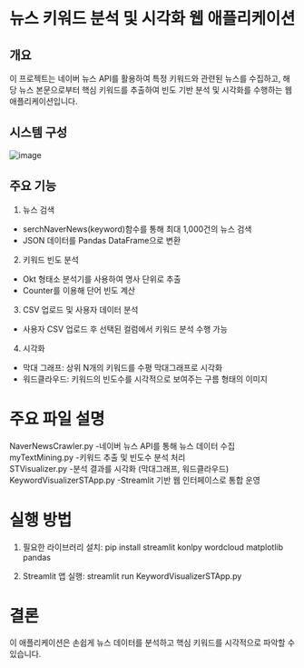 # 뉴스 키워드 분석 및 시각화 웹 애플리케이션

## 개요
이 프로젝트는 네이버 뉴스 API를 활용하여 특정 키워드와 관련된 뉴스를 수집하고, 해당 뉴스 본문으로부터 핵심 키워드를 추출하여 빈도 기반 분석 및 시각화를 수행하는 웹 애플리케이션입니다.


## 시스템 구성

![image](https://github.com/user-attachments/assets/d0d746f7-1107-48dd-ae6e-48c4d0df17b3)



## 주요 기능


1. 뉴스 검색
- serchNaverNews(keyword)함수를 통해 최대 1,000건의 뉴스 검색
- JSON 데이터를 Pandas DataFrame으로 변환

2. 키워드 빈도 분석
- Okt 형태소 분석기를 사용하여 명사 단위로 추출
- Counter를 이용해 단어 빈도 계산

3. CSV 업로드 및 사용자 데이터 분석
- 사용자 CSV 업로드 후 선택된 컬럼에서 키워드 분석 수행 가능

4. 시각화
- 막대 그래프: 상위 N개의 키워드를 수평 막대그래프로 시각화
- 워드클라우드: 키워드의 빈도수를 시각적으로 보여주는 구름 형태의 이미지

# 주요 파일 설명

NaverNewsCrawler.py  -네이버 뉴스 API를 통해 뉴스 데이터 수집  
myTextMining.py      -키워드 추출 및 빈도수 분석 처리\
STVisualizer.py         -분석 결과를 시각화 (막대그래프, 워드클라우드)\
KeywordVisualizerSTApp.py  -Streamlit 기반 웹 인터페이스로 통합 운영 


# 실행 방법

1. 필요한 라이브러리 설치: pip install streamlit konlpy wordcloud matplotlib pandas

2. Streamlit 앱 실행: streamlit run KeywordVisualizerSTApp.py
   
# 결론

이 애플리케이션은 손쉽게 뉴스 데이터를 분석하고 핵심 키워드를 시각적으로 파악할 수 있습니다.
